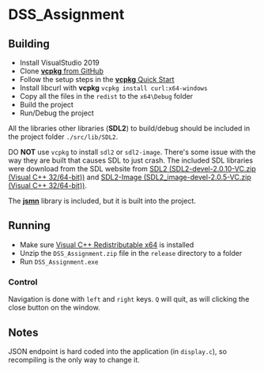 # DSS_Assignment

## Building

* Install VisualStudio 2019
* Clone [**vcpkg** from GitHub](https://github.com/Microsoft/vcpkg)
* Follow the setup steps in the [**vcpkg** Quick Start](https://github.com/microsoft/vcpkg/blob/master/README.md#quick-start)
* Install libcurl with **vcpkg** `vcpkg install curl:x64-windows`
* Copy all the files in the `redist` to the `x64\Debug` folder
* Build the project
* Run/Debug the project

All the libraries other libraries (**SDL2**) to build/debug should be included in the project folder `./src/lib/SDL2`.

DO **NOT** use `vcpkg` to install `sdl2` or `sdl2-image`. There's some issue with the way they are
built that causes SDL to just crash. The included SDL libraries were download from the SDL website from
[SDL2 (SDL2-devel-2.0.10-VC.zip (Visual C++ 32/64-bit))](https://www.libsdl.org/download-2.0.php) and [SDL2-Image (SDL2_image-devel-2.0.5-VC.zip (Visual C++ 32/64-bit))](https://www.libsdl.org/projects/SDL_image/).

The [**jsmn**](https://github.com/zserge/jsmn) library is included, but it is built into the project.

## Running

* Make sure [Visual C++ Redistributable x64](https://aka.ms/vs/16/release/vc_redist.x64.exe) is installed
* Unzip the `DSS_Assignment.zip` file in the `release` directory to a folder
* Run `DSS_Assignment.exe`

### Control

Navigation is done with `left` and `right` keys. `Q` will quit, as will clicking the close button on the window.


## Notes

JSON endpoint is hard coded into the application (in `display.c`), so recompiling is the only way to change it.
